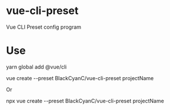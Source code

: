 # vue-cli-preset
Vue CLI Preset config program

# Use
yarn global add @vue/cli

vue create --preset BlackCyanC/vue-cli-preset projectName

Or

npx vue create --preset BlackCyanC/vue-cli-preset projectName
